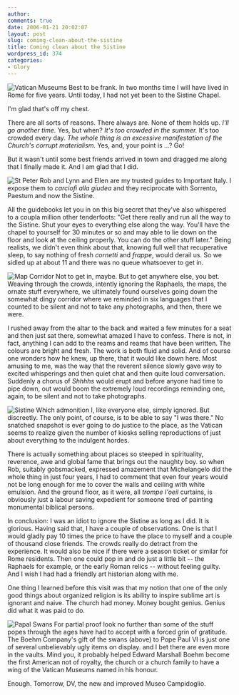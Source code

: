 ```yaml
---
author:
comments: true
date: 2006-01-21 20:02:07
layout: post
slug: coming-clean-about-the-sistine
title: Coming clean about the Sistine
wordpress_id: 374
categories:
- Glory
---
```


![Vatican Museums](http://jeremycherfas.net/wp/wp-content/Vatican%20Museums.jpg) Best to be frank. In two months time I will have lived in Rome for five years. Until today, I had not yet been to the Sistine Chapel.

I'm glad that's off my chest.

There are all sorts of reasons. There always are. None of them holds up. _I'll go another time._ Yes, but when? _It's too crowded in the summer._ It's too crowded every day. _The whole thing is an excessive manifestation of the Church's corrupt materialism._ Yes, and, your point is ...? Go!

But it wasn't until some best friends arrived in town and dragged me along that I finally made it. And I am glad that I did.


![St Peter](http://jeremycherfas.net/wp/wp-content/St%20Peter.jpg) Rob and Lynn and Ellen are my trusted guides to Important Italy. I expose them to _carciofi alla giudea_ and they reciprocate with Sorrento, Paestum and now the Sistine.

All the guidebooks let you in on this big secret that they've also whispered to a coupla million other tenderfoots: "Get there really and run all the way to the Sistine. Shut your eyes to everything else along the way. You'll have the chapel to yourself for 30 minutes or so and may able to lie down on the floor and look at the ceiling properly. You can do the other stuff later." Being realists, we didn't even think about that, knowing full well that recuperative sleep, to say nothing of fresh _cornetti_ and _frappe_, would derail us. So we sidled up at about 11 and there was no queue whatsoever to get in.

![Map Corridor](http://jeremycherfas.net/wp/wp-content/Map%20Corridor.jpg) Not to get in, maybe. But to get anywhere else, you bet. Weaving through the crowds, intently ignoring the Raphaels, the maps, the ornate stuff everywhere, we ultimately found ourselves going down the somewhat dingy corridor where we reminded in six languages that I counted to be silent and not to take any photographs, and then, there we were.

I rushed away from the altar to the back and waited a few minutes for a seat and then just sat there, somewhat amazed I have to confess. There is not, in fact, anything I can add to the reams and reams that have been written. The colours are bright and fresh. The work is both fluid and solid. And of course one wonders how he knew, up there, that it would like down here. Most amusing to me, was the way that the reverent silence slowly gave way to excited whisperings and then quiet chat and then quite loud conversation. Suddenly a chorus of _Shhhhs_ would erupt and before anyone had time to pipe down, out would boom the extremely loud recordings reminding one, again, to be silent and not to take photographs.

![Sistine](http://jeremycherfas.net/wp/wp-content/Sistine.jpg) Which admonition I, like everyone else, simply ignored. But discreetly. The only point, of course, is to be able to say "I was there." No snatched snapshot is ever going to do justice to the place, as the Vatican seems to realize given the number of kiosks selling reproductions of just about everything to the indulgent hordes.

There is actually something about places so steeped in spirituality, reverence, awe and global fame that brings out the naughty boy. so when Rob, suitably gobsmacked, expressed amazement that Michelangelo did the whole thing in just four years, I had to comment that even four years would not be long enough for me to cover the walls and ceiling with white emulsion. And the ground floor, as it were, all _trompe l'oeil_ curtains, is obviously just a labour saving expedient for someone tired of painting monumental biblical persons.

In conclusion: I was an idiot to ignore the Sistine as long as I did. It is glorious. Having said that, I have a couple of observations. One is that I would gladly pay 10 times the price to have the place to myself and a couple of thousand close friends. The crowds really do detract from the experience. It would also be nice if there were a season ticket or similar for Rome residents. Then one could pop in and do just a little bit -- the Raphaels for example, or the early Roman relics -- without feeling guilty. And I wish I had had a friendly art historian along with me.

One thing I learned before this visit was that my notion that one of the only good things about organized religion is its ability to inspire sublime art is ignorant and naive. The church had money. Money bought genius. Genius did what it was paid to do.

![Papal Swans](http://jeremycherfas.net/wp/wp-content/Papal%20swans.jpg) For partial proof look no further than some of the stuff popes through the ages have had to accept with a forced grin of gratitude. The Boehm Company's gift of the swans (above) to Pope Paul VI is just one of several unbelievably ugly items on display. and I bet there are even more in the vaults. Mind you, it probably helped Edward Marshall Boehm become the first American not of royalty, the church or a church family to have a wing of the Vatican Museums named in his honour.

Enough. Tomorrow, DV, the new and improved Museo Campidoglio.
